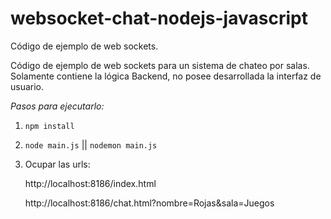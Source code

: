 # websocket-chat-nodejs-javascript
Código de ejemplo de web sockets.

Código de ejemplo de web sockets para un sistema de chateo por salas. Solamente contiene la lógica Backend, no posee desarrollada la interfaz de usuario.

*Pasos para ejecutarlo:*

  1. `npm install`
  
  2. `node main.js` || `nodemon main.js`
  
  3. Ocupar las urls: 
  
     http://localhost:8186/index.html
  
     http://localhost:8186/chat.html?nombre=Rojas&sala=Juegos
